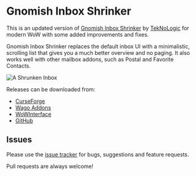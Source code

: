 # Gnomish Inbox Shrinker

This is an updated version of [Gnomish Inbox Shrinker](https://github.com/TekNoLogic/GnomishInboxShrinker) by [TekNoLogic](https://github.com/TekNoLogic) for modern WoW with some added improvements and fixes.

Gnomish Inbox Shrinker replaces the default inbox UI with a minimalistic, scrolling list that gives you a much better overview and no paging. It also works well with other mailbox addons, such as Postal and Favorite Contacts.

![A Shrunken Inbox](https://i.imgur.com/UMHze56.png)

Releases can be downloaded from:

- [CurseForge](https://www.curseforge.com/wow/addons/gnomish-inbox-shrinker)
- [Wago Addons](https://addons.wago.io/addons/gnomish-inbox-shrinker)
- [WoWInterface](https://www.wowinterface.com/downloads/info24534-GnomishInboxShrinker.html)
- [GitHub](https://github.com/glassleo/GnomishInboxShrinker/releases)

## Issues

Please use the [issue tracker](https://github.com/glassleo/GnomishInboxShrinker/issues) for bugs, suggestions and feature requests.

Pull requests are always welcome!
